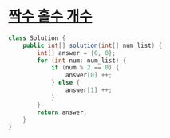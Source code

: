# [짝수 홀수 개수](https://school.programmers.co.kr/learn/courses/30/lessons/120824)
```java
class Solution {
    public int[] solution(int[] num_list) {
        int[] answer = {0, 0};
        for (int num: num_list) {
            if (num % 2 == 0) {
                answer[0] ++;
            } else {
                answer[1] ++;
            }
        }
        return answer;
    }
}
```